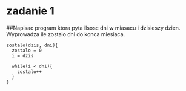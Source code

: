 # zadanie 1
##Napisac program ktora pyta ilsosc dni w miasacu i dzisieszy dzien. Wyprowadza ile zostalo dni do konca miesiaca.
```
zostalo(dzis, dni){
  zostalo = 0
  i = dzis
  
  while(i < dni){
    zostalo++
  }
}
```
